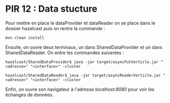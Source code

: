 # PIR 12 : Data stucture

Pour mettre en place le dataProvider et dataReader on se place dans le dossier hazelcast puis on rentre la commande :
```
mvn clean install
```

Ensuite, on ouvre deux terminaux, un dans SharedDataProvider et un dans SharedDataReader. On entre les commandes suivantes :

```
hazelcast/SharedDataProvider$ java -jar target/asyncPutVerticle.jar "<adresse>" "<interface>" -cluster

hazelcast/SharedDataReader$ java -jar target/asyncReaderVerticle.jar "<adresse>" "<interface>" -cluster
```

Enfin, on ouvre son navigateur à l'adresse _localhost:8080_ pour voir les échanges de données.